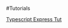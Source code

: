 #Tutorials

[Typescript Express Tut](https://wanago.io/2018/12/03/typescript-express-tutorial-routing-controllers-middleware/)
